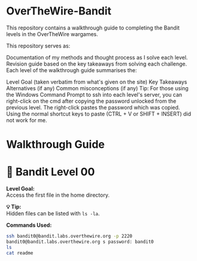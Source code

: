 # OverTheWire-Bandit
This repository contains a walkthrough guide to completing the Bandit levels in the OverTheWire wargames.

This repository serves as:

Documentation of my methods and thought process as I solve each level.
Revision guide based on the key takeaways from solving each challenge.
Each level of the walkthrough guide summarises the:

Level Goal (taken verbatim from what's given on the site)
Key Takeaways
Alternatives (if any)
Common misconceptions (if any)
Tip: For those using the Windows Command Prompt to ssh into each level's server, you can right-click on the cmd after copying the password unlocked from the previous level. The right-click pastes the password which was copied. Using the normal shortcut keys to paste (CTRL + V or SHIFT + INSERT) did not work for me.

# Walkthrough Guide
# 🎯 Bandit Level 00

**Level Goal:**  
Access the first file in the home directory.

**💡 Tip:**  
Hidden files can be listed with `ls -la`.

**Commands Used:**  
```bash
ssh bandit0@bandit.labs.overthewire.org -p 2220
bandit0@bandit.labs.overthewire.org s password: bandit0
ls
cat readme

